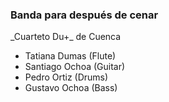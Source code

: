 ### Banda para después de cenar

<div class='pre-list'>
_Cuarteto Du+_ de Cuenca
</div>

  - Tatiana Dumas (Flute)
  - Santiago Ochoa (Guitar)
  - Pedro Ortiz (Drums)
  - Gustavo Ochoa (Bass)
